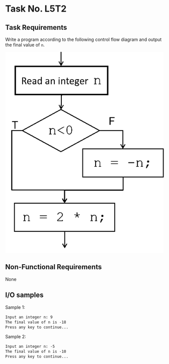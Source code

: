# Task No. L5T2

## Task Requirements
Write a program according to the following control flow diagram and output the final value of `n`.

![L5T2 control flow diagram](assets/L5T2.png)

## Non-Functional Requirements

None

## I/O samples

Sample 1:
```
Input an integer n: 9
The final value of n is -18
Press any key to continue...
```

Sample 2:
```
Input an integer n: -5
The final value of n is -10
Press any key to continue...
```
